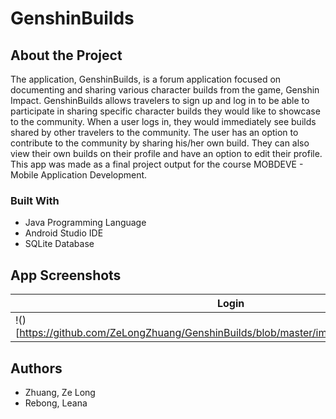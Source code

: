# GenshinBuilds

## About the Project

The application, GenshinBuilds, is a forum application focused on documenting and sharing various character builds from the game, Genshin Impact. GenshinBuilds allows travelers to sign up and log in to be able to participate in sharing specific character builds they would like to showcase to the community. When a user logs in, they would immediately see builds shared by other travelers to the community. The user has an option to contribute to the community by sharing his/her own build. They can also view their own builds on their profile and have an option to edit their profile. This app was made as a final project output for the course MOBDEVE - Mobile Application Development.

### Built With

* Java Programming Language
* Android Studio IDE
* SQLite Database

## App Screenshots

| Login |
|-------|
|!()[https://github.com/ZeLongZhuang/GenshinBuilds/blob/master/img/Screenshot_Login.png]|

## Authors

* Zhuang, Ze Long
* Rebong, Leana
